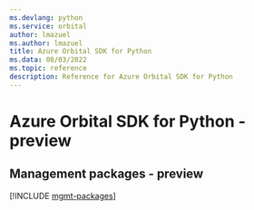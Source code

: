 ```yaml
---
ms.devlang: python
ms.service: orbital
author: lmazuel
ms.author: lmazuel
title: Azure Orbital SDK for Python
ms.data: 08/03/2022
ms.topic: reference
description: Reference for Azure Orbital SDK for Python
---
```

# Azure Orbital SDK for Python - preview

## Management packages - preview
[!INCLUDE [mgmt-packages](orbital-mgmt-index.md)]